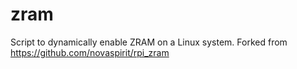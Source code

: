 # zram
Script to dynamically enable ZRAM on a Linux system. Forked from https://github.com/novaspirit/rpi_zram
